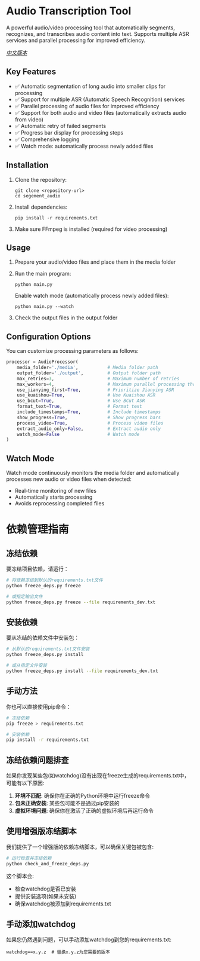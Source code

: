 # Audio Transcription Tool

A powerful audio/video processing tool that automatically segments, recognizes, and transcribes audio content into text. Supports multiple ASR services and parallel processing for improved efficiency.

*[中文版本](README.zh.md)*

## Key Features

- ✅ Automatic segmentation of long audio into smaller clips for processing
- ✅ Support for multiple ASR (Automatic Speech Recognition) services
- ✅ Parallel processing of audio files for improved efficiency
- ✅ Support for both audio and video files (automatically extracts audio from video)
- ✅ Automatic retry of failed segments
- ✅ Progress bar display for processing steps
- ✅ Comprehensive logging
- ✅ Watch mode: automatically process newly added files

## Installation

1. Clone the repository:
   ```
   git clone <repository-url>
   cd segement_audio
   ```

2. Install dependencies:
   ```
   pip install -r requirements.txt
   ```

3. Make sure FFmpeg is installed (required for video processing)

## Usage

1. Prepare your audio/video files and place them in the media folder

2. Run the main program:
   ```
   python main.py
   ```
   
   Enable watch mode (automatically process newly added files):
   ```
   python main.py --watch
   ```

3. Check the output files in the output folder

## Configuration Options

You can customize processing parameters as follows:

```python
processor = AudioProcessor(
    media_folder='./media',           # Media folder path
    output_folder='./output',         # Output folder path
    max_retries=3,                    # Maximum number of retries
    max_workers=4,                    # Maximum parallel processing threads
    use_jianying_first=True,          # Prioritize Jianying ASR
    use_kuaishou=True,                # Use Kuaishou ASR
    use_bcut=True,                    # Use BCut ASR
    format_text=True,                 # Format text
    include_timestamps=True,          # Include timestamps
    show_progress=True,               # Show progress bars
    process_video=True,               # Process video files
    extract_audio_only=False,         # Extract audio only
    watch_mode=False                  # Watch mode
)
```

## Watch Mode

Watch mode continuously monitors the media folder and automatically processes new audio or video files when detected:

- Real-time monitoring of new files
- Automatically starts processing
- Avoids reprocessing completed files

# 依赖管理指南

## 冻结依赖

要冻结项目依赖，请运行：

```bash
# 将依赖冻结到默认的requirements.txt文件
python freeze_deps.py freeze

# 或指定输出文件
python freeze_deps.py freeze --file requirements_dev.txt
```

## 安装依赖

要从冻结的依赖文件中安装包：

```bash
# 从默认的requirements.txt文件安装
python freeze_deps.py install

# 或从指定文件安装
python freeze_deps.py install --file requirements_dev.txt
```

## 手动方法

你也可以直接使用pip命令：

```bash
# 冻结依赖
pip freeze > requirements.txt

# 安装依赖
pip install -r requirements.txt
```

## 冻结依赖问题排查

如果你发现某些包(如watchdog)没有出现在freeze生成的requirements.txt中，可能有以下原因:

1. **环境不匹配**: 确保你在正确的Python环境中运行freeze命令
2. **包未正确安装**: 某些包可能不是通过pip安装的
3. **虚拟环境问题**: 确保你在激活了正确的虚拟环境后再运行命令

## 使用增强版冻结脚本

我们提供了一个增强版的依赖冻结脚本，可以确保关键包被包含:

```bash
# 运行检查并冻结依赖
python check_and_freeze_deps.py
```

这个脚本会:
- 检查watchdog是否已安装
- 提供安装选项(如果未安装)
- 确保watchdog被添加到requirements.txt

## 手动添加watchdog

如果您仍然遇到问题，可以手动添加watchdog到您的requirements.txt:

```
watchdog==x.y.z  # 替换x.y.z为您需要的版本
```

